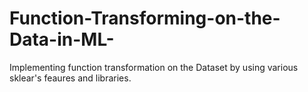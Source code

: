 # Function-Transforming-on-the-Data-in-ML-
Implementing function transformation on the Dataset by using various sklear's feaures and libraries.
